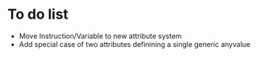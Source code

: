 # To do list

* Move Instruction/Variable to new attribute system
* Add special case of two attributes definining a single generic anyvalue
